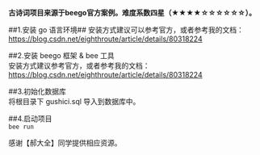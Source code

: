 **古诗词项目来源于beego官方案例。难度系数四星（★★★★☆☆☆☆☆☆）。**

##1.安装 go 语言环境## 
安装方式建议可以参考官方，或者参考我的文档：https://blog.csdn.net/eighthroute/article/details/80318224  

##2.安装 beego 框架 & bee 工具  
安装方式建议参考官方，或者参考我的文档：https://blog.csdn.net/eighthroute/article/details/80318224  

##3.初始化数据库  
将根目录下 gushici.sql 导入到数据库中。  

##4.启动项目  
 ``
 bee run
``

感谢【郝大全】同学提供相应资源。  

